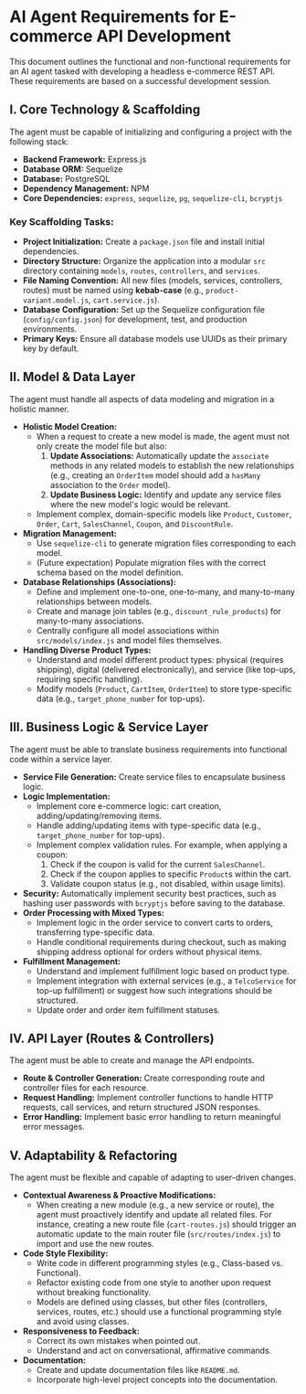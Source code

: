 # AI Agent Requirements for E-commerce API Development

This document outlines the functional and non-functional requirements for an AI agent tasked with developing a headless e-commerce REST API. These requirements are based on a successful development session.

## I. Core Technology & Scaffolding

The agent must be capable of initializing and configuring a project with the following stack:

- **Backend Framework:** Express.js
- **Database ORM:** Sequelize
- **Database:** PostgreSQL
- **Dependency Management:** NPM
- **Core Dependencies:** `express`, `sequelize`, `pg`, `sequelize-cli`, `bcryptjs`

### Key Scaffolding Tasks:
- **Project Initialization:** Create a `package.json` file and install initial dependencies.
- **Directory Structure:** Organize the application into a modular `src` directory containing `models`, `routes`, `controllers`, and `services`.
- **File Naming Convention:** All new files (models, services, controllers, routes) must be named using **kebab-case** (e.g., `product-variant.model.js`, `cart.service.js`).
- **Database Configuration:** Set up the Sequelize configuration file (`config/config.json`) for development, test, and production environments.
- **Primary Keys:** Ensure all database models use UUIDs as their primary key by default.

## II. Model & Data Layer

The agent must handle all aspects of data modeling and migration in a holistic manner.

- **Holistic Model Creation:**
    - When a request to create a new model is made, the agent must not only create the model file but also:
        1.  **Update Associations:** Automatically update the `associate` methods in any related models to establish the new relationships (e.g., creating an `OrderItem` model should add a `hasMany` association to the `Order` model).
        2.  **Update Business Logic:** Identify and update any service files where the new model's logic would be relevant.
    - Implement complex, domain-specific models like `Product`, `Customer`, `Order`, `Cart`, `SalesChannel`, `Coupon`, and `DiscountRule`.
- **Migration Management:**
    - Use `sequelize-cli` to generate migration files corresponding to each model.
    - (Future expectation) Populate migration files with the correct schema based on the model definition.
- **Database Relationships (Associations):**
    - Define and implement one-to-one, one-to-many, and many-to-many relationships between models.
    - Create and manage join tables (e.g., `discount_rule_products`) for many-to-many associations.
    - Centrally configure all model associations within `src/models/index.js` and model files themselves.
- **Handling Diverse Product Types:**
    - Understand and model different product types: physical (requires shipping), digital (delivered electronically), and service (like top-ups, requiring specific handling).
    - Modify models (`Product`, `CartItem`, `OrderItem`) to store type-specific data (e.g., `target_phone_number` for top-ups).

## III. Business Logic & Service Layer

The agent must be able to translate business requirements into functional code within a service layer.

- **Service File Generation:** Create service files to encapsulate business logic.
- **Logic Implementation:**
    - Implement core e-commerce logic: cart creation, adding/updating/removing items.
    - Handle adding/updating items with type-specific data (e.g., `target_phone_number` for top-ups).
    - Implement complex validation rules. For example, when applying a coupon:
        1.  Check if the coupon is valid for the current `SalesChannel`.
        2.  Check if the coupon applies to specific `Product`s within the cart.
        3.  Validate coupon status (e.g., not disabled, within usage limits).
- **Security:** Automatically implement security best practices, such as hashing user passwords with `bcryptjs` before saving to the database.
- **Order Processing with Mixed Types:**
    - Implement logic in the order service to convert carts to orders, transferring type-specific data.
    - Handle conditional requirements during checkout, such as making shipping address optional for orders without physical items.
- **Fulfillment Management:**
    - Understand and implement fulfillment logic based on product type.
    - Implement integration with external services (e.g., a `TelcoService` for top-up fulfillment) or suggest how such integrations should be structured.
    - Update order and order item fulfillment statuses.


## IV. API Layer (Routes & Controllers)

The agent must be able to create and manage the API endpoints.

- **Route & Controller Generation:** Create corresponding route and controller files for each resource.
- **Request Handling:** Implement controller functions to handle HTTP requests, call services, and return structured JSON responses.
- **Error Handling:** Implement basic error handling to return meaningful error messages.

## V. Adaptability & Refactoring

The agent must be flexible and capable of adapting to user-driven changes.

- **Contextual Awareness & Proactive Modifications:**
    - When creating a new module (e.g., a new service or route), the agent must proactively identify and update all related files. For instance, creating a new route file (`cart-routes.js`) should trigger an automatic update to the main router file (`src/routes/index.js`) to import and use the new routes.
- **Code Style Flexibility:**
    - Write code in different programming styles (e.g., Class-based vs. Functional).
    - Refactor existing code from one style to another upon request without breaking functionality.
    - Models are defined using classes, but other files (controllers, services, routes, etc.) should use a functional programming style and avoid using classes.
- **Responsiveness to Feedback:**
    - Correct its own mistakes when pointed out.
    - Understand and act on conversational, affirmative commands.
- **Documentation:**
    - Create and update documentation files like `README.md`.
    - Incorporate high-level project concepts into the documentation.

